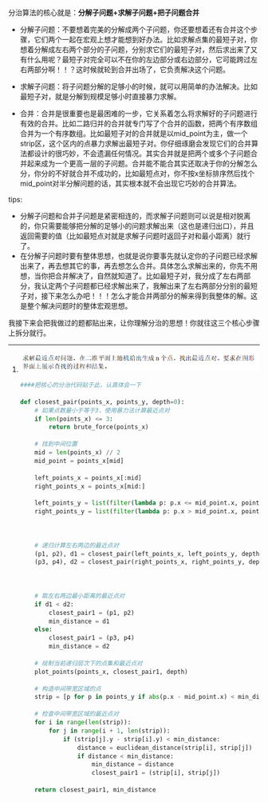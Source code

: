 分治算法的核心就是：**分解子问题+求解子问题+把子问题合并**

* 分解子问题：不要想着完美的分解成两个子问题，你还要想着还有合并这个步骤，它们两个一起在宏观上想才能想到好办法。比如求解点集的最短子对，你想着分解成左右两个部分的子问题，分别求它们的最短子对，然后求出来了又有什么用呢？最短子对完全可以不在你的左边部分或右边部分，它可能跨过左右两部分啊！！？这时候就轮到合并出场了，它负责解决这个问题。

* 求解子问题：将子问题分解的足够小的时候，就可以用简单的办法解决。比如最短子对，就是分解到规模足够小时直接暴力求解。
* 合并：合并是很重要也是最困难的一步，它关系着怎么将求解好的子问题进行有效的合并。比如二路归并的合并就专门写了个合并的函数，把两个有序数组合并为一个有序数组。比如最短子对的合并就是以mid_point为主，做一个strip区，这个区内的点暴力求解出最短子对。你仔细琢磨会发现它们的合并算法都设计的很巧妙，不会遗漏任何情况。其实合并就是把两个或多个子问题合并起来成为一个更高一层的子问题。合并能不能合其实还取决于你的分解怎么分，你分的不好就合并不成功的，比如最短点对，你不按x坐标排序然后找个mid_point对半分解问题的话，其实根本就不会出现它巧妙的合并算法。

tips:

* 分解子问题和合并子问题是紧密相连的，而求解子问题则可以说是相对脱离的，你只需要能够把分解的足够小的问题求解出来（这也是递归出口），并且返回需要的值（比如最短点对就是求解子问题时返回子对和最小距离）就行了。
* 在分解子问题时要有整体思想，也就是说你要事先就认定你的子问题已经求解出来了，再去想其它的事，再去想怎么合并。具体怎么求解出来的，你先不用想，当你把合并解决了，自然就知道了。比如最短子对，我分成了左右两部分，我认定两个子问题都已经求解出来了，我解出来了左右两部分分别的最短子对，接下来怎么办吧！！！怎么才能合并两部分的解来得到我整体的解。这是整个解决问题时的整体宏观思想。



我接下来会把我做过的题都贴出来，让你理解分治的思想！你就往这三个核心步骤上拆分就行。

*********



1. ![image-20241022183736867](./pic/1.png)
   ```python
   ####把核心的分治代码贴于此，认真体会一下
   
   def closest_pair(points_x, points_y, depth=0):
       # 如果点数量小于等于3，使用暴力法计算最近点对
       if len(points_x) <= 3:
           return brute_force(points_x)
       
       # 找到中间位置
       mid = len(points_x) // 2
       mid_point = points_x[mid]
       
       left_points_x = points_x[:mid]
       right_points_x = points_x[mid:]
       
       left_points_y = list(filter(lambda p: p.x <= mid_point.x, points_y))
       right_points_y = list(filter(lambda p: p.x > mid_point.x, points_y))
       
       
       
       # 递归计算左右两边的最近点对
       (p1, p2), d1 = closest_pair(left_points_x, left_points_y, depth + 1)
       (p3, p4), d2 = closest_pair(right_points_x, right_points_y, depth + 1)
       
       
       
       # 取左右两边最小距离的最近点对
       if d1 < d2:
           closest_pair1 = (p1, p2)
           min_distance = d1
       else:
           closest_pair1 = (p3, p4)
           min_distance = d2
       
       # 绘制当前递归层次下的点集和最近点对
       plot_points(points_x, closest_pair1, depth)
       
       # 构造中间带宽区域的点
       strip = [p for p in points_y if abs(p.x - mid_point.x) < min_distance]
       
       # 检查中间带宽区域的最近点对
       for i in range(len(strip)):
           for j in range(i + 1, len(strip)):
               if (strip[j].y - strip[i].y) < min_distance:
                   distance = euclidean_distance(strip[i], strip[j])
                   if distance < min_distance:
                       min_distance = distance
                       closest_pair1 = (strip[i], strip[j])
                       
       return closest_pair1, min_distance
   ```
   
   
   
   



